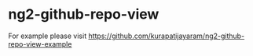 # ng2-github-repo-view
For example please visit https://github.com/kurapatijayaram/ng2-github-repo-view-example
